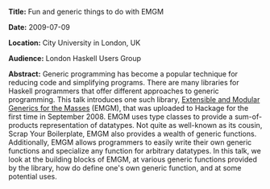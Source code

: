 **Title:**      Fun and generic things to do with EMGM

**Date:**       2009-07-09

**Location:**   City University in London, UK

**Audience:**   London Haskell Users Group

**Abstract:**
Generic programming has become a popular technique for reducing code and
simplifying programs. There are many libraries for Haskell programmers that
offer different approaches to generic programming. This talk introduces one such
library, [Extensible and Modular Generics for the
Masses](http://www.cs.uu.nl/wiki/GenericProgramming/EMGM) (EMGM), that was
uploaded to Hackage for the first time in September 2008. EMGM uses type classes
to provide a sum-of-products representation of datatypes. Not quite as
well-known as its cousin, Scrap Your Boilerplate, EMGM also provides a wealth of
generic functions. Additionally, EMGM allows programmers to easily write their
own generic functions and specialize any function for arbitrary datatypes. In
this talk, we look at the building blocks of EMGM, at various generic functions
provided by the library, how do define one's own generic function, and at some
potential uses.

